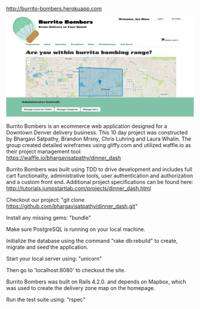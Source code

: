 http://burrito-bombers.herokuapp.com

![ScreenShot](./app/assets/images/burrito-bombers-home-1.png?raw=true "Burrito Bombers")

Burrito Bombers is an ecommerce web application designed for a
Downtown Denver delivery business.  This 10 day project was
constructed by Bhargavi Satpathy, Brandon Mrsny, Chris Luhring
and Laura Whalin.  The group created detailed wireframes using
gliffy.com and utilized waffle.io as their project management
tool: https://waffle.io/bhargavisatpathy/dinner_dash

Burrito Bombers was built using TDD to drive development and includes
full cart functionality, administrative tools, user authentication and
authorization and a custom front end. Additional project
specifications can be found here:
http://tutorials.jumpstartlab.com/projects/dinner_dash.html


Checkout our project: "git clone https://github.com/bhargavisatpathy/dinner_dash.git"

Install any missing gems: "bundle"

Make sure PostgreSQL is running on your local machine.

Initialize the database using the command "rake db:rebuild" to create,
migrate and seed the application.

Start your local server using: "unicorn"

Then go to 'localhost:8080' to checkout the site.

Burrito Bombers was built on Rails 4.2.0. and depends on Mapbox, which
was used to create the delivery zone map on the homepage.

Run the test suite using: "rspec"
